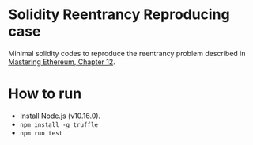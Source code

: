 # Solidity Reentrancy Reproducing case

Minimal solidity codes to reproduce the reentrancy problem described in [Mastering Ethereum, Chapter 12](https://github.com/ethereumbook/ethereumbook/blob/develop/09smart-contracts-security.asciidoc).

# How to run

* Install Node.js (v10.16.0).
* `npm install -g truffle`
* `npm run test`
